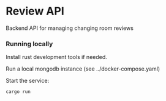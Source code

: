# Review API

Backend API for managing changing room reviews

### Running locally

Install rust development tools if needed.

Run a local mongodb instance (see ../docker-compose.yaml)

Start the service:

```
cargo run
```
